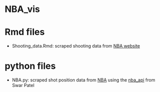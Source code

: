 # NBA_vis

# Rmd files 
- Shooting_data.Rmd: scraped shooting data from [NBA website](https://www.nba.com/stats/players/shooting)

# python files 
- NBA.py: scraped shot position data from [NBA](www.nba.com) using the [nba_api](https://github.com/swar/nba_api) from Swar Patel
